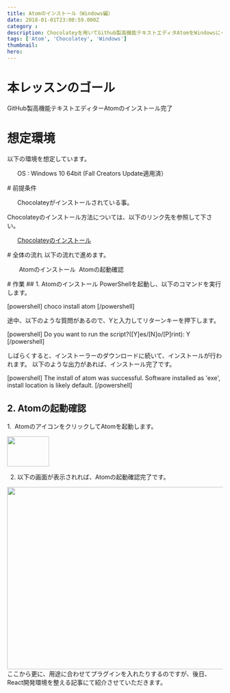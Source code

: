 ```yaml
---
title: Atomのインストール（Windows編）
date: 2018-01-01T23:00:59.000Z
category : 
description: Chocolateyを用いてGithub製高機能テキストエディタAtomをWindowsにインストールする手順をご紹介いたします。
tags: ['Atom', 'Chocolatey', 'Windows']
thumbnail:
hero:
---
```


# 本レッスンのゴール
GitHub製高機能テキストエディターAtomのインストール完了
# 想定環境
以下の環境を想定しています。
<ul>
 	OS : Windows 10 64bit (Fall Creators Update適用済）
</ul>
# 前提条件
<ul>
 	Chocolateyがインストールされている事。
</ul>
<div class="attention">

Chocolateyのインストール方法については、以下のリンク先を参照して下さい。
<ul>
 	<a href="https://startappdevfrom35.com/chocolateyinstall/">Chocolateyのインストール</a>
</ul>
</div>
# 全体の流れ
以下の流れで進めます。
<ul>
 	 Atomのインストール
 	 Atomの起動確認
</ul>
# 作業
## 1. Atomのインストール
PowerShellを起動し、以下のコマンドを実行します。

[powershell] 
choco install atom 
[/powershell]

途中、以下のような質問があるので、Yと入力してリターンキーを押下します。

[powershell] 
Do you want to run the script?([Y]es/[N]o/[P]rint): Y 
[/powershell]

しばらくすると、インストーラーのダウンロードに続いて、インストールが行われます。
以下のような出力があれば、インストール完了です。

[powershell]
The install of atom was successful.
Software installed as 'exe', install location is likely default.
[/powershell]

## 2. Atomの起動確認
1.  AtomのアイコンをクリックしてAtomを起動します。

<img class="alignnone wp-image-229 size-full" src="https://startappdevfrom35.com/wp-content/uploads/2018/04/67e53da00b66701fbeae2876c8482043.png" alt="" width="98" height="70" />

2. 以下の画面が表示されれば、Atomの起動確認完了です。

<img class="alignnone wp-image-230 size-large" src="https://startappdevfrom35.com/wp-content/uploads/2018/04/627225f2cd2e7e381045292fdd70857e-1024x583.png" alt="" width="747" height="425" />
<div class="point">ここから更に、用途に合わせてプラグインを入れたりするのですが、後日、React開発環境を整える記事にて紹介させていただきます。</div>
